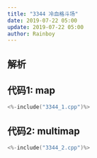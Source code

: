 ```yaml
---
title: "3344 冷血格斗场"
date: 2019-07-22 05:00
update: 2019-07-22 05:00
author: Rainboy
---
```


## 解析

## 代码1: map

```c
<%-include("3344_1.cpp")%>
```

## 代码2: multimap

```c
<%-include("3344_2.cpp")%>
```
